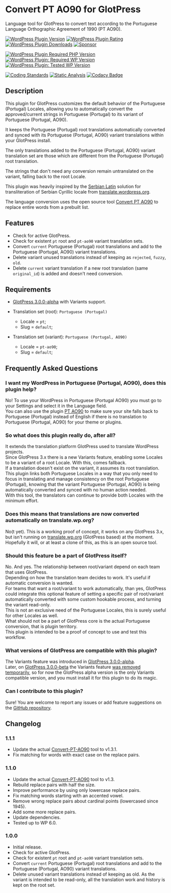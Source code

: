 # Convert PT AO90 for GlotPress

Language tool for GlotPress to convert text according to the Portuguese Language Orthographic Agreement of 1990 (PT AO90).

[![WordPress Plugin Version](https://img.shields.io/wordpress/plugin/v/gp-convert-pt-ao90?label=Plugin%20Version&logo=wordpress)](https://wordpress.org/plugins/gp-convert-pt-ao90/)
[![WordPress Plugin Rating](https://img.shields.io/wordpress/plugin/stars/gp-convert-pt-ao90?label=Plugin%20Rating&logo=wordpress)](https://wordpress.org/support/plugin/gp-convert-pt-ao90/reviews/)
[![WordPress Plugin Downloads](https://img.shields.io/wordpress/plugin/dt/gp-convert-pt-ao90.svg?label=Downloads&logo=wordpress)](https://wordpress.org/plugins/gp-convert-pt-ao90/advanced/)
[![Sponsor](https://img.shields.io/badge/GitHub-🤍%20Sponsor-ea4aaa?logo=github)](https://github.com/sponsors/pedro-mendonca)

[![WordPress Plugin Required PHP Version](https://img.shields.io/wordpress/plugin/required-php/gp-convert-pt-ao90?label=PHP%20Required&logo=php&logoColor=white)](https://wordpress.org/plugins/gp-convert-pt-ao90/)
[![WordPress Plugin: Required WP Version](https://img.shields.io/wordpress/plugin/wp-version/gp-convert-pt-ao90?label=WordPress%20Required&logo=wordpress)](https://wordpress.org/plugins/gp-convert-pt-ao90/)
[![WordPress Plugin: Tested WP Version](https://img.shields.io/wordpress/plugin/tested/gp-convert-pt-ao90.svg?label=WordPress%20Tested&logo=wordpress)](https://wordpress.org/plugins/gp-convert-pt-ao90/)

[![Coding Standards](https://github.com/pedro-mendonca/GP-Convert-PT-AO90/actions/workflows/coding-standards.yml/badge.svg)](https://github.com/pedro-mendonca/GP-Convert-PT-AO90/actions/workflows/coding-standards.yml)
[![Static Analysis](https://github.com/pedro-mendonca/GP-Convert-PT-AO90/actions/workflows/static-analysis.yml/badge.svg)](https://github.com/pedro-mendonca/GP-Convert-PT-AO90/actions/workflows/static-analysis.yml)
[![Codacy Badge](https://app.codacy.com/project/badge/Grade/545e6b6d121a439498a0d16f72c93851)](https://www.codacy.com/gh/pedro-mendonca/GP-Convert-PT-AO90/dashboard?utm_source=github.com&amp;utm_medium=referral&amp;utm_content=pedro-mendonca/GP-Convert-PT-AO90&amp;utm_campaign=Badge_Grade)

## Description

This plugin for GlotPress customizes the default behavior of the Portuguese (Portugal) Locales, allowing you to automatically convert the approved/current strings in Portuguese (Portugal) to its variant of Portuguese (Portugal, AO90).

It keeps the Portuguese (Portugal) root translations automatically converted and synced with its Portuguese (Portugal, AO90) variant translations within your GlotPress install.

The only translations added to the Portuguese (Portugal, AO90) variant translation set are those which are different from the Portuguese (Portugal) root translation.

The strings that don't need any conversion remain untranslated on the variant, falling back to the root Locale.

This plugin was heavily inspired by the [Serbian Latin](https://meta.trac.wordpress.org/ticket/5471) solution for transliteration of Serbian Cyrillic locale from [translate.wordpress.org](https://meta.trac.wordpress.org/browser/sites/trunk/wordpress.org/public_html/wp-content/plugins/wporg-gp-customizations/inc/locales/class-serbian-latin.php?rev=10360).

The language conversion uses the open source tool [Convert PT AO90](https://github.com/pedro-mendonca/Convert-PT-AO90) to replace entire words from a prebuilt list.

## Features

* Check for active GlotPress.
* Check for existent `pt` root and `pt-ao90` variant translation sets.
* Convert `current` Portuguese (Portugal) root translations and add to the Portuguese (Portugal, AO90) variant translations.
* Delete variant unused translations instead of keeping as `rejected`, `fuzzy`, `old`.
* Delete `current` variant translation if a new root translation (same `original_id`) is added and doesn't need conversion.

## Requirements

* [GlotPress 3.0.0-alpha](https://github.com/GlotPress/GlotPress/releases/tag/3.0.0-alpha.4) with Variants support.

* Translation set (root): `Portuguese (Portugal)`
  * Locale = `pt`;
  * Slug = `default`;

* Translation set (variant): `Portuguese (Portugal, AO90)`
  * Locale = `pt-ao90`;
  * Slug = `default`;

## Frequently Asked Questions

### I want my WordPress in Portuguese (Portugal, AO90), does this plugin help?

No! To use your WordPress in Portuguese (Portugal AO90) you must go to your Settings and select it in the Language field.  
You can also use the plugin [PT AO90](https://wordpress.org/plugins/pt-ao90/) to make sure your site falls back to Portuguese (Portugal) instead of English if there is no translation to Portuguese (Portugal, AO90) for your theme or plugins.  

### So what does this plugin really do, after all?

It extends the translation platform GlotPress used to translate WordPress projects.  
Since GlotPress 3.x there is a new Variants feature, enabling some Locales to be a variant of a root Locale. With this, comes fallback.  
If a translation doesn't exist on the variant, it assumes its root translation.  
This plugin links both Portuguese Locales in a way that you only need to focus in translating and manage consistency on the root Portuguese (Portugal), knowing that the variant Portuguese (Portugal, AO90) is being automatically converted and synced with no human action needed.  
With this tool, the translators can continue to provide both Locales with the minimum effort.  

### Does this means that translations are now converted automatically on translate.wp.org?

No(t yet). This is a working proof of concept, it works on any GlotPress 3.x, but isn't running on [translate.wp.org](https://translate.wp.org) (GlotPress based) at the moment.  
Hopefully it will, or at least a clone of this, as this is an open source tool.  

### Should this feature be a part of GlotPress itself?

No. And yes.
The relationship between root/variant depend on each team that uses GlotPress.  
Depending on how the translation team decides to work. It's useful if automatic conversion is wanted.  
For teams that want a root/variant to work automatically, than yes, GlotPress could integrate this optional feature of setting a specific pair of root/variant automatically converted with some custom hookable process, and turning the variant read-only.  
This is not an exclusive need of the Portuguese Locales, this is surely useful for other Locales as well.  
What should not be a part of GlotPress core is the actual Portuguese conversion, that is plugin territory.  
This plugin is intended to be a proof of concept to use and test this workflow.  

### What versions of GlotPress are compatible with this plugin?

The Variants feature was introduced in [GlotPress 3.0.0-alpha](https://github.com/GlotPress/GlotPress/releases/tag/3.0.0-alpha.4).  
Later, on [GlotPress 3.0.0-beta](https://github.com/GlotPress/GlotPress/releases/tag/3.0.0-beta.1) the Variants feature [was removed temporarily](https://github.com/GlotPress/GlotPress/pull/1327), so for now the GlotPress alpha version is the only Variants compatible version, and you must install it for this plugin to do its magic.  

### Can I contribute to this plugin?

Sure! You are welcome to report any issues or add feature suggestions on the [GitHub repository](https://github.com/pedro-mendonca/GP-Convert-PT-AO90).

## Changelog

### 1.1.1
* Update the actual [Convert-PT-AO90](https://github.com/pedro-mendonca/Convert-PT-AO90) tool to v1.3.1.
* Fix matching for words with exact case on the replace pairs.

### 1.1.0

* Update the actual [Convert-PT-AO90](https://github.com/pedro-mendonca/Convert-PT-AO90) tool to v1.3.
* Rebuild replace pairs with half the size.
* Improve performance by using only lowercase replace pairs.
* Fix matching words starting with an accented vowel.
* Remove wrong replace pairs about cardinal points (lowercased since 1945).
* Add some more replace pairs.
* Update dependencies.
* Tested up to WP 6.0.

### 1.0.0

* Initial release.
* Check for active GlotPress.
* Check for existent `pt` root and `pt-ao90` variant translation sets.
* Convert `current` Portuguese (Portugal) root translations and add to the Portuguese (Portugal, AO90) variant translations.
* Delete unused variant translations instead of keeping as old. As the variant is intended to be read-only, all the translation work and history is kept on the root set.

